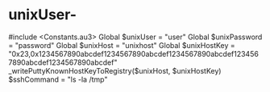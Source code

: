 # unixUser-
#include &lt;Constants.au3>  Global $unixUser = "user" Global $unixPassword = "password" Global $unixHost = "unixhost" Global $unixHostKey = "0x23,0x1234567890abcdef1234567890abcdef1234567890abcdef1234567890abcdef1234567890abcdef"  _writePuttyKnownHostKeyToRegistry($unixHost, $unixHostKey)  $sshCommand = "ls -la /tmp"
